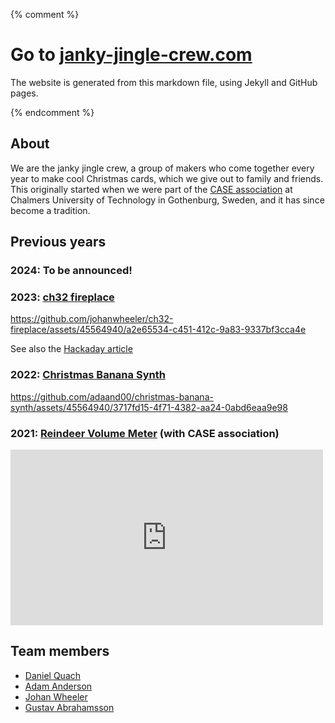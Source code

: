 {% comment %}
# Go to [janky-jingle-crew.com](Janky-jingle-crew.com)
The website is generated from this markdown file, using Jekyll and GitHub pages. 

{% endcomment %}

## About
We are the janky jingle crew, a group of makers who come together every year to make cool Christmas cards, which we give out to family and friends. This originally started when we were part of the [CASE association](caselabbet.se) at Chalmers University of Technology in Gothenburg, Sweden, and it has since become a tradition.   

## Previous years

### 2024: To be announced!

### 2023: [ch32 fireplace](https://github.com/johanwheeler/ch32-fireplace)

https://github.com/johanwheeler/ch32-fireplace/assets/45564940/a2e65534-c451-412c-9a83-9337bf3cca4e

See also the [Hackaday article](https://hackaday.com/2024/01/02/an-animated-led-fireplace-powered-by-the-ch32v003/)

### 2022: [Christmas Banana Synth](https://github.com/adaand00/christmas-banana-synth/)

https://github.com/adaand00/christmas-banana-synth/assets/45564940/3717fd15-4f71-4382-aa24-0abd6eaa9e98

### 2021: [Reindeer Volume Meter](https://github.com/CASE-Association/christmas-cards/tree/main/2021/opamp_vu_meter) (with CASE association)

<iframe width="500" height="281" src="https://www.youtube.com/embed/hOMsYjUGouI" title="Reindeeer Volume Meter - CASE 2021 christmas card" frameborder="0" allow="accelerometer; clipboard-write; encrypted-media; picture-in-picture; web-share" referrerpolicy="strict-origin-when-cross-origin" allowfullscreen> </iframe>

## Team members

 - [Daniel Quach](https://github.com/Muoshy/) 
 - [Adam Anderson](adamexperiments.com)
 - [Johan Wheeler](https://github.com/johanwheeler/)
 - [Gustav Abrahamsson](https://gustavabrahamsson.github.io/)
